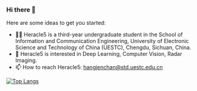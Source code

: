 ### Hi there 👋

Here are some ideas to get you started:

- 👨‍💻 Heracle5 is a third-year undergraduate student in the School of Information and Communication Engineering, University of Electronic Science and Technology of China (UESTC),         Chengdu, Sichuan, China. 
- 📕 Heracle5 is interested in Deep Learning, Computer Vision, Radar Imaging.
- 📫 How to reach Heracle5: hangjenchan@std.uestc.edu.cn

[![Top Langs](https://github-readme-stats.vercel.app/api/top-langs/?username=Heracle5)](https://github.com/Heracle5/github-readme-stats)




